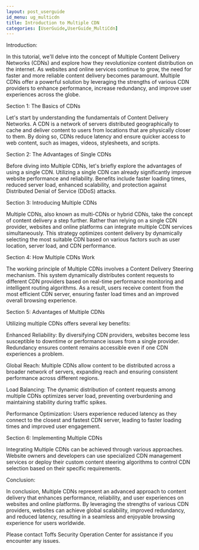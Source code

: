 ```yaml
---
layout: post_userguide
id_menu: ug_multicdn
title: Introduction to Multiple CDN
categories: [UserGuide,UserGuide_MultiCdn]
---
```

Introduction:

In this tutorial, we'll delve into the concept of Multiple Content Delivery Networks (CDNs) and explore how they revolutionize content distribution on the internet. As websites and online services continue to grow, the need for faster and more reliable content delivery becomes paramount. Multiple CDNs offer a powerful solution by leveraging the strengths of various CDN providers to enhance performance, increase redundancy, and improve user experiences across the globe.

Section 1: The Basics of CDNs

Let's start by understanding the fundamentals of Content Delivery Networks. A CDN is a network of servers distributed geographically to cache and deliver content to users from locations that are physically closer to them. By doing so, CDNs reduce latency and ensure quicker access to web content, such as images, videos, stylesheets, and scripts.

Section 2: The Advantages of Single CDNs

Before diving into Multiple CDNs, let's briefly explore the advantages of using a single CDN. Utilizing a single CDN can already significantly improve website performance and reliability. Benefits include faster loading times, reduced server load, enhanced scalability, and protection against Distributed Denial of Service (DDoS) attacks.

Section 3: Introducing Multiple CDNs

Multiple CDNs, also known as multi-CDNs or hybrid CDNs, take the concept of content delivery a step further. Rather than relying on a single CDN provider, websites and online platforms can integrate multiple CDN services simultaneously. This strategy optimizes content delivery by dynamically selecting the most suitable CDN based on various factors such as user location, server load, and CDN performance.

Section 4: How Multiple CDNs Work

The working principle of Multiple CDNs involves a Content Delivery Steering mechanism. This system dynamically distributes content requests to different CDN providers based on real-time performance monitoring and intelligent routing algorithms. As a result, users receive content from the most efficient CDN server, ensuring faster load times and an improved overall browsing experience.

Section 5: Advantages of Multiple CDNs

Utilizing multiple CDNs offers several key benefits:

Enhanced Reliability: By diversifying CDN providers, websites become less susceptible to downtime or performance issues from a single provider. Redundancy ensures content remains accessible even if one CDN experiences a problem.

Global Reach: Multiple CDNs allow content to be distributed across a broader network of servers, expanding reach and ensuring consistent performance across different regions.

Load Balancing: The dynamic distribution of content requests among multiple CDNs optimizes server load, preventing overburdening and maintaining stability during traffic spikes.

Performance Optimization: Users experience reduced latency as they connect to the closest and fastest CDN server, leading to faster loading times and improved user engagement.

Section 6: Implementing Multiple CDNs

Integrating Multiple CDNs can be achieved through various approaches. Website owners and developers can use specialized CDN management services or deploy their custom content steering algorithms to control CDN selection based on their specific requirements.

Conclusion:

In conclusion, Multiple CDNs represent an advanced approach to content delivery that enhances performance, reliability, and user experiences on websites and online platforms. By leveraging the strengths of various CDN providers, websites can achieve global scalability, improved redundancy, and reduced latency, resulting in a seamless and enjoyable browsing experience for users worldwide.



Please contact Toffs Security Operation Center for assistance if you encounter any issues.
